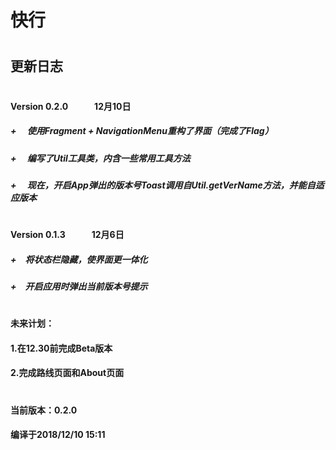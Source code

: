 # 快行
#
#
## 更新日志
#
#### **Version 0.2.0**　　　12月10日
  #####   + 　使用Fragment + NavigationMenu重构了界面（完成了Flag）
  #####   + 　编写了Util工具类，内含一些常用工具方法
  #####   + 　现在，开启App弹出的版本号Toast调用自Util.getVerName方法，并能自适应版本
  #
  #
  #

#### **Version 0.1.3**　　　12月6日
  #####   +　将状态栏隐藏，使界面更一体化
  #####   +　开启应用时弹出当前版本号提示
#
#
#
#
#### **未来计划：**
  #### 1.在12.30前完成Beta版本
  #### 2.完成路线页面和About页面
  #
  #
  #
#### 当前版本：0.2.0
#### 编译于2018/12/10 15:11



